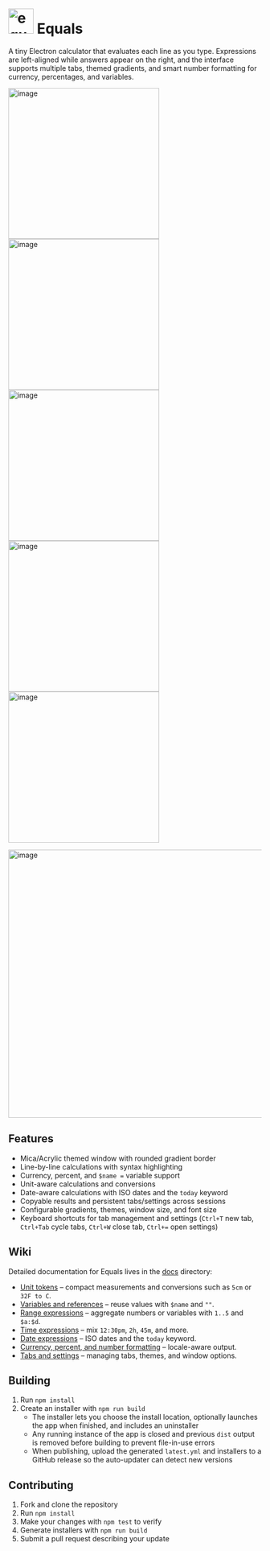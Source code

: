 # <img width="50px" alt="equals" src="https://github.com/user-attachments/assets/8d5cc447-292a-4837-af3e-efe1ab889ecd" /> Equals

A tiny Electron calculator that evaluates each line as you type. Expressions are left-aligned while answers appear on the right, and the interface supports multiple tabs, themed gradients, and smart number formatting for currency, percentages, and variables.

<img width="300" height="300" alt="image" src="https://github.com/user-attachments/assets/c8596c5b-bc9b-45e7-8ccf-73bb59c127f4" /> <img width="300" height="300" alt="image" src="https://github.com/user-attachments/assets/a94f2080-682e-4d49-bfcb-55c15cf17aa3" /> 
<img width="300" height="300" alt="image" src="https://github.com/user-attachments/assets/2e7de768-0c1c-4837-8ef4-a1db8fb65beb" /> <img width="300" height="300" alt="image" src="https://github.com/user-attachments/assets/75256c9a-4375-4aa1-9927-af7270932ff7" /> 
<img width="300" height="300" alt="image" src="https://github.com/user-attachments/assets/7ac6c637-dc82-402a-b8c6-4ff52a7f18dd" />

<img width="603" height="533" alt="image" src="https://github.com/user-attachments/assets/82eebbae-7237-4709-ba25-96968657db50" />



## Features
- Mica/Acrylic themed window with rounded gradient border
- Line-by-line calculations with syntax highlighting
- Currency, percent, and `$name =` variable support
- Unit-aware calculations and conversions
- Date-aware calculations with ISO dates and the `today` keyword
- Copyable results and persistent tabs/settings across sessions
- Configurable gradients, themes, window size, and font size
- Keyboard shortcuts for tab management and settings (`Ctrl+T` new tab, `Ctrl+Tab` cycle tabs, `Ctrl+W` close tab, `Ctrl+=` open settings)

## Wiki
Detailed documentation for Equals lives in the [docs](docs) directory:

- [Unit tokens](docs/units.md) – compact measurements and conversions such as `5cm` or `32F to C`.
- [Variables and references](docs/variables.md) – reuse values with `$name` and `""`.
- [Range expressions](docs/ranges.md) – aggregate numbers or variables with `1..5` and `$a:$d`.
- [Time expressions](docs/time.md) – mix `12:30pm`, `2h`, `45m`, and more.
- [Date expressions](docs/dates.md) – ISO dates and the `today` keyword.
- [Currency, percent, and number formatting](docs/formatting.md) – locale-aware output.
- [Tabs and settings](docs/interface.md) – managing tabs, themes, and window options.

## Building
1. Run `npm install`
2. Create an installer with `npm run build`
   - The installer lets you choose the install location, optionally launches the app when finished, and includes an uninstaller
   - Any running instance of the app is closed and previous `dist` output is removed before building to prevent file-in-use errors
   - When publishing, upload the generated `latest.yml` and installers to a GitHub release so the auto-updater can detect new versions

## Contributing
1. Fork and clone the repository
2. Run `npm install`
3. Make your changes with `npm test` to verify
4. Generate installers with `npm run build`
5. Submit a pull request describing your update


